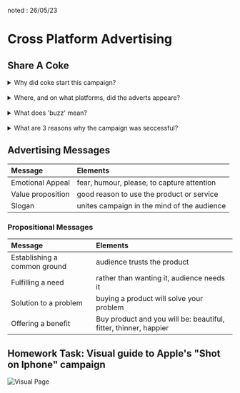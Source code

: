 noted : 26/05/23

# Cross Platform Advertising

## Share A Coke

<details>
    <summary>Why did coke start this campaign?</summary>

to reconnect with australia.<br>
to greaten coke sales.<br>
only 50% of australinas had tried coke<br>

</details>
<br>
<details>
    <summary>Where, and on what platforms, did the adverts appeare?</summary>

Australia<br>
Outdoor ads (Billboards)<br>
Social Media<br>
News stations<br>
Kiosks (in shopping centers)<br>
Busses<br>
Blogs<br>
TV ads<br>
Cinema<br>
Magazines<br>

</details>
<br>
<details>
    <summary>What does 'buzz' mean?</summary>

chatter<br>
presence<br>

</details>
<br>
<details>
    <summary>What are 3 reasons why the campaign was seccessful?</summary>

Suprise campaign<br>
Personal Coke's<br>
Targeted at 1 country<br>
went from drink to a gift<br>

</details>

## Advertising Messages

| Message           | Elements                                    |
| :---------------- | :------------------------------------------ |
| Emotional Appeal  | fear, humour, please, to capture attention  |
| Value proposition | good reason to use the product or service   |
| Slogan            | unites campaign in the mind of the audience |

### Propositional Messages

| Message                      | Elements                                                         |
| :--------------------------- | :--------------------------------------------------------------- |
| Establishing a common ground | audience trusts the product                                      |
| Fulfilling a need            | rather than wanting it, audience needs it                        |
| Solution to a problem        | buying a product will solve your problem                         |
| Offering a benefit           | Buy product and you will be: beautiful, fitter, thinner, happier |

## Homework Task: Visual guide to Apple's "Shot on Iphone" campaign

![Visual Page](../imedia_images/shot%20on%20iphone%20research.svg)

